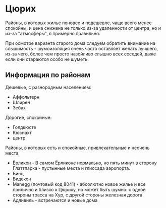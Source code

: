 # Цюрих

Районы, в которых жилье поновее и подешевле, чаще всего менее спокойны, и цена снижена не только из-за удаленности от центра, но и из-за "атмосферы", я примерно правильно.

При осмотре варианта старого дома следуем обратить внимание на слышимость - шумоизоляция очень часто оставляет желать лучшего, из-за чего, более чем просто назойливо слышно всех соседей, даже если они стараются особо не шуметь.

## Информация по районам

Дешевые, с разнородным населением: 
* Аффольтерн
* Шлирен
* Зебах

Дорогие, спокойные: 
* Голдкюсте
* Кюснахт
* центр

Районы, в которых есть и спокойные, привлекательные и неочень места: 
* Ёрликон - В самом Ёрликоне нормально, но пять минут в сторону Глаттпарка - пустынные места и глиссада аэропорта.
* Бинц
* Видекон
* Manegg (почтовый код 8041) - абсолютно новое жилье и все прилично и близко к Цюриху, но может быть шумно: с одной стороны трасса на Хур, с другой стороны железная дорога
* Адливиль - встречаются и новые дома

